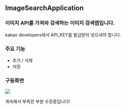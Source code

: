 ## ImageSearchApplication
### 이미지 API를 가져와 검색하는 이미지 검색앱입니다.  
kakao developers에서 API_KEY를 발급받아 넣으셔야 합니다.

### 주요 기능
- 추가 / 삭제
- 저장
### 구동화면 

![](https://user-images.githubusercontent.com/77155103/207314026-493d9d20-c5d1-48c1-b4b0-f5977f085b1d.gif)

계속해서 부족한 부분 수정중입니다!
